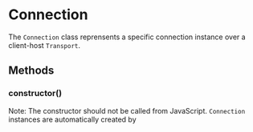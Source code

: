 # Connection

The `Connection` class reprensents a specific connection instance over a client-host `Transport`.

## Methods

### constructor()

Note: The constructor should not be called from JavaScript. `Connection` instances are automatically created by